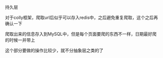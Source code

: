 持久层

对于colly框架，爬取url后似乎可以存入redis中，之后避免重复爬取，这个之后再确认一下

爬取出来的信息存入到MySQL中，但是每个页面要爬的东西不一样，日期最好爬的时候一并带上

这个部分要做的操作比较少，就不分抽象层之类的了

